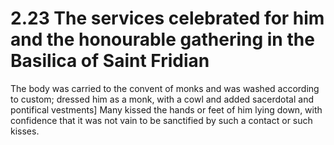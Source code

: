 # 2.23 The services celebrated for him and the honourable gathering in the Basilica of Saint Fridian

The body was carried to the convent of monks and was washed according to custom; dressed him as a monk, with a cowl and added sacerdotal and pontifical vestments\] Many kissed the hands or feet of him lying down, with confidence that it was not vain to be sanctified by such a contact or such kisses.

